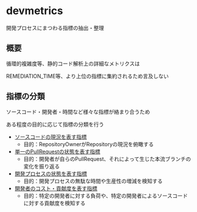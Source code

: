 # devmetrics

開発プロセスにまつわる指標の抽出・整理

## 概要

循環的複雑度等、静的コード解析上の詳細なメトリクスは

REMEDIATION_TIME等、より上位の指標に集約されるため言及しない

## 指標の分類

ソースコード・開発者・時間など様々な指標が絡まり合うため

ある程度の目的に応じて指標の分類を行う

- [ソースコードの現況を表す指標](metrics/sourcecode.tsv)
  - 目的：RepositoryOwnerがRepositoryの現況を俯瞰する
- [単一のPullRequestの状態を表す指標](metrics/pullrequest.tsv)
  - 目的：開発者が自らのPullRequest、それによって生じた本流ブランチの変化を振り返る
- [開発プロセスの状態を表す指標](metrics/pullrequests.tsv)
  - 目的：開発プロセスの無駄な時間や生産性の増減を検知する
- [開発者のコスト・貢献度を表す指標](metrics/developer.tsv)
  - 目的：特定の開発者に対する負荷や、特定の開発者によるソースコードに対する貢献度を検知する